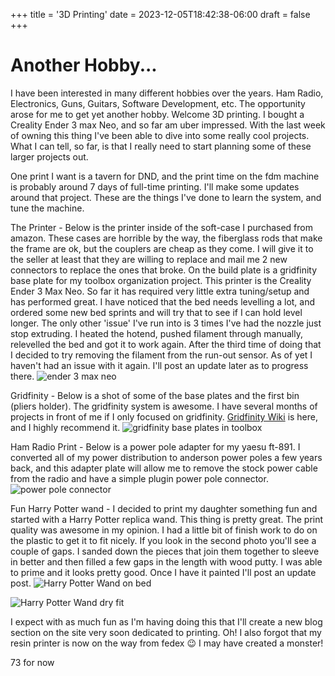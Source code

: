 +++
title = '3D Printing'
date = 2023-12-05T18:42:38-06:00
draft = false
+++
# Another Hobby...

I have been interested in many different hobbies over the years. Ham Radio, Electronics, Guns, Guitars, Software Development, etc. The opportunity arose for me to get yet another hobby.
Welcome 3D printing. I bought a Creality Ender 3 max Neo, and so far am uber impressed. With the last week of owning this thing I've been able to dive into some really cool projects. What I can tell, so far, is that I really need to start planning some of these larger projects out. 

One print I want is a tavern for DND, and the print time on the fdm machine is probably around 7 days of full-time printing. I'll make some updates around that project. These are the things I've done to learn the system, and tune the machine.

The Printer - Below is the printer inside of the soft-case I purchased from amazon. These cases are horrible by the way, the fiberglass rods that make the frame are ok, but the couplers are cheap as they come. I will give it to the seller at least that they are willing to replace and mail me 2 new connectors to replace the ones that broke. On the build plate is a gridfinity base plate for my toolbox organization project. This printer is the Creality Ender 3 Max Neo. So far it has required very little extra tuning/setup and has performed great. I have noticed that the bed needs levelling a lot, and ordered some new bed sprints and will try that to see if I can hold level longer. The only other 'issue' I've run into is 3 times I've had the nozzle just stop extruding. I heated the hotend, pushed filament through manually, relevelled the bed and got it to work again. After the third time of doing that I decided to try removing the filament from the run-out sensor. As of yet I haven't had an issue with it again. I'll post an update later as to progress there.
![ender 3 max neo](/printer.JPG)

Gridfinity - Below is a shot of some of the base plates and the first bin (pliers holder). The gridfinity system is awesome. I have several months of projects in front of me if I only focused on gridfinity. [Gridfinity Wiki](https://gridfinity.xyz/) is here, and I highly recommend it.
![gridfinity base plates in toolbox](/drawer_organizer_base.JPG)

Ham Radio Print - Below is a power pole adapter for my yaesu ft-891. I converted all of my power distribution to anderson power poles a few years back, and this adapter plate will allow me to remove the stock power cable from the radio and have a simple plugin power pole connector.
![power pole connector](/891_powerpole.JPG)

Fun Harry Potter wand - I decided to print my daughter something fun and started with a Harry Potter replica wand. This thing is pretty great. The print quality was awesome in my opinion. I had a little bit of finish work to do on the plastic to get it to fit nicely. If you look in the second photo you'll see a couple of gaps. I sanded down the pieces that join them together to sleeve in better and then filled a few gaps in the length with wood putty. I was able to prime and it looks pretty good. Once I have it painted I'll post an update post.
![Harry Potter Wand on bed](/wand_on_plate.JPG)

![Harry Potter Wand dry fit](/wand.JPG)

I expect with as much fun as I'm having doing this that I'll create a new blog section on the site very soon dedicated to printing.
Oh! I also forgot that my resin printer is now on the way from fedex :wink: I may have created a monster!

73 for now